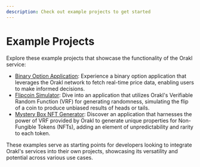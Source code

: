 ```yaml
---
description: Check out example projects to get started
---
```


# Example Projects

Explore these example projects that showcase the functionality of the Orakl service:

- [Binary Option Application](binary-example.md): Experience a binary option application that leverages the Orakl network to fetch real-time price data, enabling users to make informed decisions.
- [Flipcoin Simulator](flipcoin-example.md): Dive into an application that utilizes Orakl's Verifiable Random Function (VRF) for generating randomness, simulating the flip of a coin to produce unbiased results of heads or tails.
- [Mystery Box NFT Generator](mystery-box-example.md): Discover an application that harnesses the power of VRF provided by Orakl to generate unique properties for Non-Fungible Tokens (NFTs), adding an element of unpredictability and rarity to each token.

These examples serve as starting points for developers looking to integrate Orakl's services into their own projects, showcasing its versatility and potential across various use cases.
